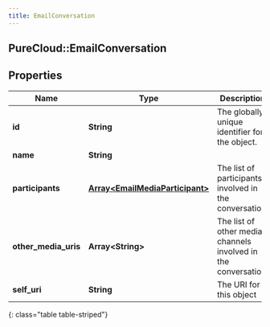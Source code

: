 ```yaml
---
title: EmailConversation
---
```

## PureCloud::EmailConversation

## Properties

|Name | Type | Description | Notes|
|------------ | ------------- | ------------- | -------------|
| **id** | **String** | The globally unique identifier for the object. | [optional] |
| **name** | **String** |  | [optional] |
| **participants** | [**Array&lt;EmailMediaParticipant&gt;**](EmailMediaParticipant.html) | The list of participants involved in the conversation. | [optional] |
| **other_media_uris** | **Array&lt;String&gt;** | The list of other media channels involved in the conversation. | [optional] |
| **self_uri** | **String** | The URI for this object | [optional] |
{: class="table table-striped"}


